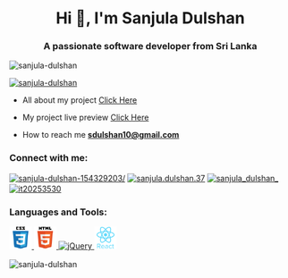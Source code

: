 <h1 align="center">Hi 👋, I'm Sanjula Dulshan</h1>
<h3 align="center">A passionate software developer from Sri Lanka</h3>

<p align="left"> <img src="https://komarev.com/ghpvc/?username=sanjula-dulshan&label=Profile%20views&color=0e75b6&style=flat" alt="sanjula-dulshan" /> </p>

<p align="left"> <a href="https://github.com/ryo-ma/github-profile-trophy"><img src="https://github-profile-trophy.vercel.app/?username=sanjula-dulshan" alt="sanjula-dulshan" /></a> </p>

- All about my project [Click Here](https://www.linkedin.com/posts/sanjula-dulshan-154329203_html-css-angular-activity-6954851719038083072-gThQ?utm_source=linkedin_share&utm_medium=member_desktop_web)

- My project live preview [Click Here](https://sanjula-dulshan.github.io/Crypto-Checker/coin-list)

- How to reach me **sdulshan10@gmail.com**

<h3 align="left">Connect with me:</h3>
<p align="left">
<a href="https://linkedin.com/in/sanjula-dulshan-154329203/" target="blank"><img align="center" src="https://raw.githubusercontent.com/rahuldkjain/github-profile-readme-generator/master/src/images/icons/Social/linked-in-alt.svg" alt="sanjula-dulshan-154329203/" height="30" width="40" /></a>
<a href="https://fb.com/sanjula.dulshan.37" target="blank"><img align="center" src="https://raw.githubusercontent.com/rahuldkjain/github-profile-readme-generator/master/src/images/icons/Social/facebook.svg" alt="sanjula.dulshan.37" height="30" width="40" /></a>
<a href="https://instagram.com/sanjula_dulshan_" target="blank"><img align="center" src="https://raw.githubusercontent.com/rahuldkjain/github-profile-readme-generator/master/src/images/icons/Social/instagram.svg" alt="sanjula_dulshan_" height="30" width="40" /></a>
<a href="https://www.hackerrank.com/it20253530" target="blank"><img align="center" src="https://raw.githubusercontent.com/rahuldkjain/github-profile-readme-generator/master/src/images/icons/Social/hackerrank.svg" alt="it20253530" height="30" width="40" /></a>
</p>

<h3 align="left">Languages and Tools:</h3>
<p align="left"> <a href="https://www.w3schools.com/css/" target="_blank" rel="noreferrer"> <img src="https://raw.githubusercontent.com/devicons/devicon/master/icons/css3/css3-original-wordmark.svg" alt="css3" width="40" height="40"/> </a> <a href="https://www.w3.org/html/" target="_blank" rel="noreferrer"> <img src="https://raw.githubusercontent.com/devicons/devicon/master/icons/html5/html5-original-wordmark.svg" alt="html5" width="40" height="40"/> </a> <a href="https://jquery.com/" target="_blank" rel="noreferrer"> <img src="https://openjsf.org/wp-content/uploads/sites/84/2019/10/jquery-logo-vertical_large_square.png" alt="jQuery" width="40" height="40"/> </a> <a href="https://reactjs.org/" target="_blank" rel="noreferrer"> <img src="https://raw.githubusercontent.com/devicons/devicon/master/icons/react/react-original-wordmark.svg" alt="react" width="40" height="40"/> </a> </p>

<p><img align="center" src="https://github-readme-stats.vercel.app/api/top-langs?username=sanjula-dulshan&show_icons=true&locale=en&layout=compact" alt="sanjula-dulshan" /></p>
